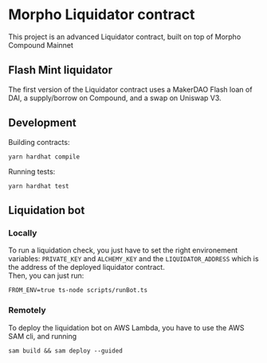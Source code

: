 # Morpho Liquidator contract

This project is an advanced Liquidator contract, built on top of Morpho Compound Mainnet

## Flash Mint liquidator

The first version of the Liquidator contract uses a MakerDAO Flash loan of DAI, a supply/borrow on Compound, and a swap on Uniswap V3.

## Development

Building contracts:

```shell
yarn hardhat compile
```

Running tests:

```shell
yarn hardhat test
```

## Liquidation bot

### Locally

To run a liquidation check, you just have to set the right environement variables: `PRIVATE_KEY` and `ALCHEMY_KEY`
and the `LIQUIDATOR_ADDRESS` which is the address of the deployed liquidator contract.  
Then, you can just run:

```shell
FROM_ENV=true ts-node scripts/runBot.ts
```

### Remotely

To deploy the liquidation bot on AWS Lambda, you have to use the AWS SAM cli, and running

```shell
sam build && sam deploy --guided
```
